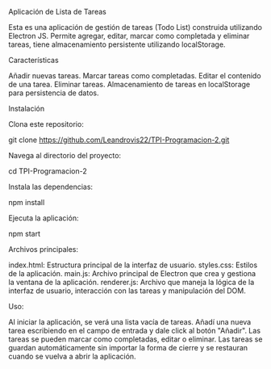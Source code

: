 Aplicación de Lista de Tareas

Esta es una aplicación de gestión de tareas (Todo List) construida utilizando Electron JS. 
Permite agregar, editar, marcar como completada y eliminar tareas, tiene almacenamiento persistente utilizando localStorage.

Características

Añadir nuevas tareas.
Marcar tareas como completadas.
Editar el contenido de una tarea.
Eliminar tareas.
Almacenamiento de tareas en localStorage para persistencia de datos.

Instalación

Clona este repositorio:

git clone https://github.com/Leandrovis22/TPI-Programacion-2.git

Navega al directorio del proyecto:

cd TPI-Programacion-2

Instala las dependencias:

npm install

Ejecuta la aplicación:

npm start

Archivos principales:

index.html: Estructura principal de la interfaz de usuario.
styles.css: Estilos de la aplicación.
main.js: Archivo principal de Electron que crea y gestiona la ventana de la aplicación.
renderer.js: Archivo que maneja la lógica de la interfaz de usuario, interacción con las tareas y manipulación del DOM.

Uso:

Al iniciar la aplicación, se verá una lista vacía de tareas.
Añadí una nueva tarea escribiendo en el campo de entrada y dale click al botón "Añadir".
Las tareas se pueden marcar como completadas, editar o eliminar.
Las tareas se guardan automáticamente sin importar la forma de cierre y se restauran cuando se vuelva a abrir la aplicación.

